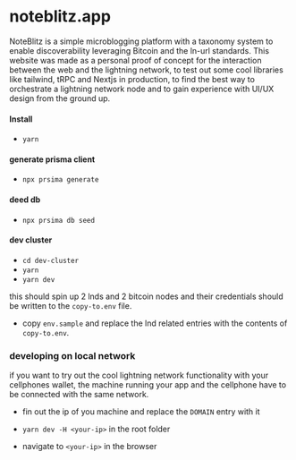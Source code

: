 # noteblitz.app

NoteBlitz is a simple microblogging platform with a taxonomy system to enable discoverability leveraging Bitcoin and the ln-url standards. This website was made as a personal proof of concept for the interaction between the web and the lightning network, to test out some cool libraries like tailwind, tRPC and Nextjs in production, to find the best way to orchestrate a lightning network node and to gain experience with UI/UX design from the ground up.

#### Install

* `yarn`

#### generate prisma client

* `npx prsima generate`

#### deed db

* `npx prsima db seed`

#### dev cluster

* `cd dev-cluster`
* `yarn`
* `yarn dev`

this should spin up 2 lnds and 2 bitcoin nodes and their credentials should be written to the `copy-to.env` file. 

* copy `env.sample` and replace the lnd related entries with the contents of `copy-to.env`.

### developing on local network

if you want to try out the cool lightning network functionality with your cellphones wallet, the machine running your app and the cellphone have to be connected with the same network.

* fin out the ip of you machine and replace the `DOMAIN` entry with it
* `yarn dev -H <your-ip>` in the root folder

* navigate to `<your-ip>` in the browser